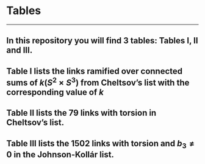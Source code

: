 # Tables
---
In this repository you will find 3 tables:  Tables I, II and III.
---
Table I lists the links ramified over connected sums of $k(S^2 \times S^3)$ from Cheltsov’s list with the corresponding value of $k$
---
Table II lists the 79 links with torsion in Cheltsov’s list.
---
Table III lists the 1502 links with torsion and $b_3 \not= 0$ in the Johnson-Kollár list.
---
